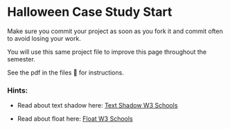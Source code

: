 # Halloween Case Study Start

Make sure you commit your project as soon as you fork it and commit often to avoid losing your work.  

You will use this same project file to improve this page throughout the semester. 

See the pdf in the files 🤏 for instructions. 

### Hints:
* Read about text shadow here:
[Text Shadow W3 Schools](https://www.w3schools.com/cssref/css3_pr_text-shadow.asp)


* Read about float here:
[Float W3 Schools](https://www.w3schools.com/css/css_float.asp)

